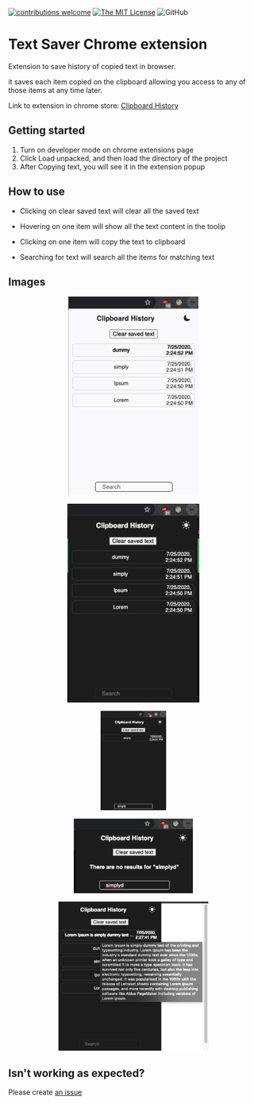 [![contributions welcome](https://img.shields.io/badge/contributions-welcome-yellow.svg?style=flat)](https://github.com/Coding-Coach/find-a-mentor/issues)
[![The MIT License](https://flat.badgen.net/badge/license/MIT/orange)](http://opensource.org/licenses/MIT)
![GitHub](https://flat.badgen.net/github/release/saifabusaleh/clipboard-history-extension/1.1)


# Text Saver Chrome extension

Extension to save history of copied text in browser.

it saves each item copied on the clipboard allowing you access to any of those items at any time later.

Link to extension in chrome store: [Clipboard History](https://chrome.google.com/webstore/detail/clipboard-history/mhokbaagmjlbflncohdhinppihlojpco?hl=en&authuser=0)
## Getting started
1. Turn on developer mode on chrome extensions page
2. Click Load unpacked, and then load the directory of the project
3. After Copying text, you will see it in the extension popup


## How to use

* Clicking on clear saved text will clear all the saved text

* Hovering on one item will show all the text content in the toolip

* Clicking on one item will copy the text to clipboard

* Searching for text will search all the items for matching text

## Images

<p align="center">
    <img src="images/1.png" alt="img1" height="400">
    
</p>
<p align="center">
    <img src="images/2.png" alt="img2" height="400">
</p>
<p align="center">
    <img src="images/3.png" alt="img3" height="200">
</p>

<p align="center">
    <img src="images/4.png" alt="img4" height="150">
</p>
<p align="center">
    <img src="images/5.png" alt="img5" height="300">
</p>


## Isn't working as expected?

Please create [an issue](https://github.com/saifabusaleh/clipboard-history-extension/issues/new)
